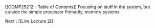 [[COMP25212 - Table of Contents]]
Focusing on stuff in the system, but outside the simple processor
Primarily, memory systems

Next : [[Live Lecture 2]]